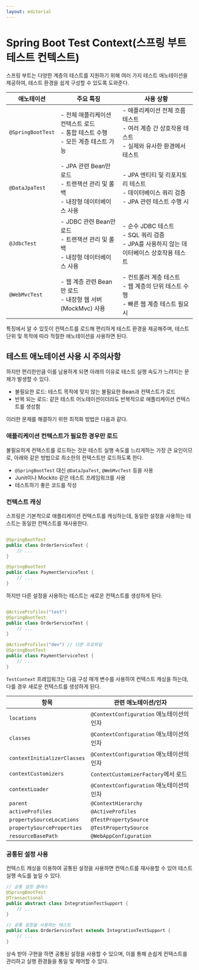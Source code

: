 ```yaml
---
layout: editorial
---
```


# Spring Boot Test Context(스프링 부트 테스트 컨텍스트)

스프링 부트는 다양한 계층의 테스트를 지원하기 위해 여러 가지 테스트 애노테이션을 제공하여, 테스트 환경을 쉽게 구성할 수 있도록 도와준다.

| 애노테이션             | 주요 특징                                                     | 사용 상황                                                            |
|-------------------|-----------------------------------------------------------|------------------------------------------------------------------|
| `@SpringBootTest` | - 전체 애플리케이션 컨텍스트 로드<br/>- 통합 테스트 수행<br/>- 모든 계층 테스트 가능    | - 애플리케이션 전체 흐름 테스트<br/>- 여러 계층 간 상호작용 테스트<br/>- 실제와 유사한 환경에서 테스트 |
| `@DataJpaTest`    | - JPA 관련 Bean만 로드<br/>- 트랜잭션 관리 및 롤백<br/>- 내장형 데이터베이스 사용  | - JPA 엔티티 및 리포지토리 테스트<br/>- 데이터베이스 쿼리 검증<br/>- JPA 관련 테스트 수행 시   |
| `@JdbcTest`       | - JDBC 관련 Bean만 로드<br/>- 트랜잭션 관리 및 롤백<br/>- 내장형 데이터베이스 사용 | - 순수 JDBC 테스트<br/>- SQL 쿼리 검증<br/>- JPA를 사용하지 않는 데이터베이스 상호작용 테스트 |
| `@WebMvcTest`     | - 웹 계층 관련 Bean만 로드<br/>- 내장형 웹 서버(MockMvc) 사용             | - 컨트롤러 계층 테스트<br/>- 웹 계층의 단위 테스트 수행<br/>- 빠른 웹 계층 테스트 필요 시       |

특징에서 알 수 있듯이 컨텍스트를 로드해 편리하게 테스트 환경을 제공해주며, 테스트 단위 및 목적에 따라 적절한 애노테이션을 사용하면 된다.

## 테스트 애노테이션 사용 시 주의사항

하지만 편리한만큼 이를 남용하게 되면 아래의 이유로 테스트 실행 속도가 느려지는 문제가 발생할 수 있다.

- 불필요한 로드: 테스트 목적에 맞지 않는 불필요한 Bean과 컨텍스트가 로드
- 반복 되는 로드: 같은 테스트 어노테이션이더라도 반복적으로 애플리케이션 컨텍스트를 생성함

이러한 문제를 해결하기 위한 최적화 방법은 다음과 같다.

### 애플리케이션 컨텍스트가 필요한 경우만 로드

불필요하게 컨텍스트를 로드하는 것은 테스트 실행 속도를 느리게하는 가장 큰 요인이므로, 아래와 같은 방법으로 최소한의 컨텍스트만 로드하도록 한다.

- `@SpringBootTest` 대신 `@DataJpaTest`, `@WebMvcTest` 등을 사용
- Junit이나 Mockito 같은 테스트 프레임워크를 사용
- 테스트하기 좋은 코드를 작성

### 컨텍스트 캐싱

스프링은 기본적으로 애플리케이션 컨텍스트를 캐싱하는데, 동일한 설정을 사용하는 테스트는 동일한 컨텍스트를 재사용한다.

```java

@SpringBootTest
public class OrderServiceTest {
    // ...
}

@SpringBootTest
public class PaymentServiceTest {
    // ...
}
```

하지만 다른 설정을 사용하는 테스트는 새로운 컨텍스트를 생성하게 된다.

```java

@ActiveProfiles("test")
@SpringBootTest
public class OrderServiceTest {
    // ...
}

@ActiveProfiles("dev") // 다른 프로파일
@SpringBootTest
public class PaymentServiceTest {
    // ...
}
```

`TestContext` 프레임워크는 다음 구성 매개 변수를 사용하여 컨텍스트 캐싱을 하는데, 다를 경우 새로운 컨텍스트를 생성하게 된다.

| 항목                          | 관련 애노테이션/인자                       |
|-----------------------------|-----------------------------------|
| `locations`                 | `@ContextConfiguration` 애노테이션의 인자 |
| `classes`                   | `@ContextConfiguration` 애노테이션의 인자 |
| `contextInitializerClasses` | `@ContextConfiguration` 애노테이션의 인자 |
| `contextCustomizers`        | `ContextCustomizerFactory`에서 로드   |
| `contextLoader`             | `@ContextConfiguration` 애노테이션의 인자 |
| `parent`                    | `@ContextHierarchy`               |
| `activeProfiles`            | `@ActiveProfiles`                 |
| `propertySourceLocations`   | `@TestPropertySource`             |
| `propertySourceProperties`  | `@TestPropertySource`             |
| `resourceBasePath`          | `@WebAppConfiguration`            |

### 공통된 설정 사용

컨텍스트 캐싱을 이용하여 공통된 설정을 사용하면 컨텍스트를 재사용할 수 있어 테스트 실행 속도를 높일 수 있다.

```java
// 공통 설정 클래스
@SpringBootTest
@Transactional
public abstract class IntegrationTestSupport {
    // ...
}

// 공통 설정을 사용하는 테스트
public class OrderServiceTest extends IntegrationTestSupport {
    // ...
}
```

상속 받아 구현을 하면 공통된 설정을 사용할 수 있으며, 이를 통해 손쉽게 컨텍스트를 관리하고 실행 환경들을 통일 및 제어할 수 있다.
